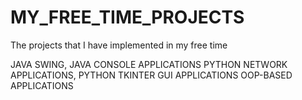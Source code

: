 # MY_FREE_TIME_PROJECTS
The projects that I have implemented in my free time

JAVA SWING, JAVA CONSOLE APPLICATIONS
PYTHON NETWORK APPLICATIONS, PYTHON TKINTER GUI APPLICATIONS
OOP-BASED APPLICATIONS
